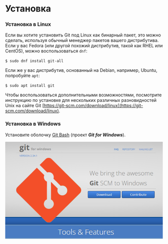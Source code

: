 # Установка

### Установка в Linux

Если вы хотите установить Git под Linux как бинарный пакет, это можно сделать, используя обычный менеджер пакетов вашего дистрибутива. Если у вас Fedora (или другой похожий дистрибутив, такой как RHEL или CentOS), можно воспользоваться `dnf`:

`$ sudo dnf install git-all`

Если же у вас дистрибутив, основанный на Debian, например, Ubuntu, попробуйте `apt`:

`$ sudo apt install git`

Чтобы воспользоваться дополнительными возможностями, посмотрите инструкцию по установке для нескольких различных разновидностей Unix на сайте Git [https://git-scm.com/download/linux](https://git-scm.com/download/linux).

### Установка в Windows

Установите оболочку [Git Bash](https://gitforwindows.org) (проект _**Git for Windows**_).

![GitBash](.gitbook/assets/img-09-gitbash.png)

